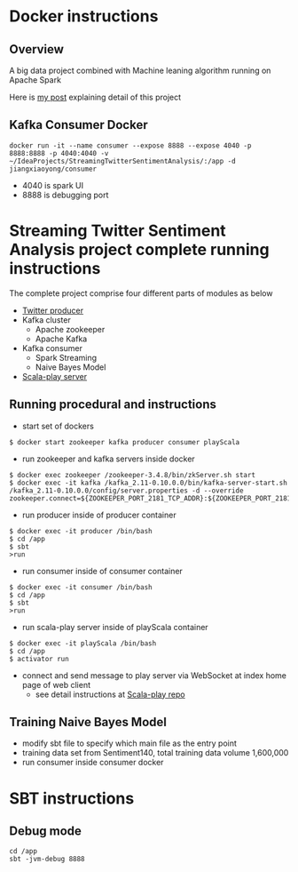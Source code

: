 Docker instructions
=====================================
Overview
-------------------------------------
A big data project combined with Machine leaning algorithm running on Apache Spark

Here is [my post](https://jiangxiaoyong.github.io/portfolio/sentimentAnalysis/) explaining detail of this project

Kafka Consumer Docker
-------------------------------------
```
docker run -it --name consumer --expose 8888 --expose 4040 -p 8888:8888 -p 4040:4040 -v ~/IdeaProjects/StreamingTwitterSentimentAnalysis/:/app -d jiangxiaoyong/consumer
```
- 4040 is spark UI
- 8888 is debugging port

Streaming Twitter Sentiment Analysis project complete running instructions
=====================================
The complete project comprise four different parts of modules as below
- [Twitter producer](https://github.com/jiangxiaoyong/TwitterProducer)
- Kafka cluster
  - Apache zookeeper
  - Apache Kafka
- Kafka consumer
  - Spark Streaming
  - Naive Bayes Model
- [Scala-play server](https://github.com/jiangxiaoyong/play-scala)

Running procedural and instructions
------------------------------------
- start set of dockers
```
$ docker start zookeeper kafka producer consumer playScala
```
- run zookeeper and kafka servers inside docker
```
$ docker exec zookeeper /zookeeper-3.4.8/bin/zkServer.sh start
$ docker exec -it kafka /kafka_2.11-0.10.0.0/bin/kafka-server-start.sh /kafka_2.11-0.10.0.0/config/server.properties -d --override zookeeper.connect=${ZOOKEEPER_PORT_2181_TCP_ADDR}:${ZOOKEEPER_PORT_2181_TCP_PORT}

```
- run producer inside of producer container
```
$ docker exec -it producer /bin/bash
$ cd /app
$ sbt
>run
```

- run consumer inside of consumer container
```
$ docker exec -it consumer /bin/bash
$ cd /app
$ sbt
>run
```

- run scala-play server inside of playScala container
```
$ docker exec -it playScala /bin/bash
$ cd /app
$ activator run
```

- connect and send message to play server via WebSocket at index home page of web client
  - see detail instructions at [Scala-play repo](https://github.com/jiangxiaoyong/play-scala)

Training Naive Bayes Model
------------------------------------
- modify sbt file to specify which main file as the entry point
- training data set from Sentiment140, total training data volume 1,600,000
- run consumer inside consumer docker

SBT instructions
====================================
Debug mode
-----------------------------------
```
cd /app
sbt -jvm-debug 8888
```
